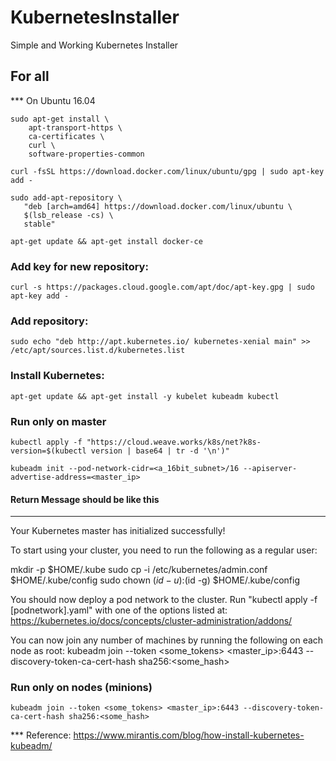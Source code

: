 # KubernetesInstaller
Simple and Working Kubernetes Installer
## For all

*** On Ubuntu 16.04
```
sudo apt-get install \
    apt-transport-https \
    ca-certificates \
    curl \
    software-properties-common
```
```
curl -fsSL https://download.docker.com/linux/ubuntu/gpg | sudo apt-key add -
```
```
sudo add-apt-repository \
   "deb [arch=amd64] https://download.docker.com/linux/ubuntu \
   $(lsb_release -cs) \
   stable"
```
```
apt-get update && apt-get install docker-ce
```

### Add key for new repository:
```
curl -s https://packages.cloud.google.com/apt/doc/apt-key.gpg | sudo apt-key add -
```

### Add repository:
```
sudo echo "deb http://apt.kubernetes.io/ kubernetes-xenial main" >> /etc/apt/sources.list.d/kubernetes.list
```

### Install Kubernetes:
```
apt-get update && apt-get install -y kubelet kubeadm kubectl
```

### Run only on master
```
kubectl apply -f "https://cloud.weave.works/k8s/net?k8s-version=$(kubectl version | base64 | tr -d '\n')"

kubeadm init --pod-network-cidr=<a_16bit_subnet>/16 --apiserver-advertise-address=<master_ip>
```

#### Return Message should be like this
---
Your Kubernetes master has initialized successfully!

To start using your cluster, you need to run the following as a regular user:

  mkdir -p $HOME/.kube
  sudo cp -i /etc/kubernetes/admin.conf $HOME/.kube/config
  sudo chown $(id -u):$(id -g) $HOME/.kube/config

You should now deploy a pod network to the cluster.
Run "kubectl apply -f [podnetwork].yaml" with one of the options listed at:
  https://kubernetes.io/docs/concepts/cluster-administration/addons/

You can now join any number of machines by running the following on each node
as root:
kubeadm join --token <some_tokens> <master_ip>:6443 --discovery-token-ca-cert-hash sha256:<some_hash>

### Run only on nodes (minions)
```
kubeadm join --token <some_tokens> <master_ip>:6443 --discovery-token-ca-cert-hash sha256:<some_hash>
```

*** Reference: https://www.mirantis.com/blog/how-install-kubernetes-kubeadm/
